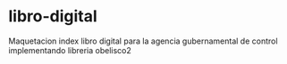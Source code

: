# libro-digital
Maquetacion index libro digital para la agencia gubernamental de control implementando libreria obelisco2
